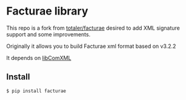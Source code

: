 # Facturae library

This repo is a fork from [totaler/facturae](https://github.com/totaler/facturae) desired to add XML signature support and some improvements.

Originally it allows you to build Facturae xml format based on v3.2.2

It depends on [libComXML](https://github.com/gisce/libComXML)

## Install

```
$ pip install facturae
```
